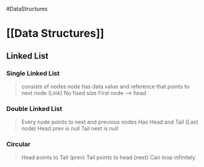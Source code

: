 #DataStructures 
# [[Data Structures]]
## Linked List
### Single Linked List
> consists of nodes
> node has data value and reference that points to next node (Link)
> No fixed size
> First node —> head
### Double Linked List
> Every node points to next and previous nodes 
> Has Head and Tail (Last node)
> Head prev is null
> Tail next is null
### Circular
> Head points to Tail (prev)
> Tail points to head (next) 
> Can loop infinitely